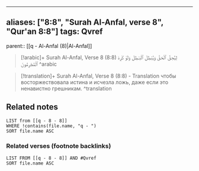 
---
aliases: ["8:8", "Surah Al-Anfal, verse 8", "Qur'an 8:8"]
tags: Qvref
---

parent:: [[q - Al-Anfal (8)|Al-Anfal]]

> [!arabic]+ Surah Al-Anfal, Verse 8 (8:8)
> <span class="quran-arabic">لِيُحِقَّ ٱلْحَقَّ وَيُبْطِلَ ٱلْبَـٰطِلَ وَلَوْ كَرِهَ ٱلْمُجْرِمُونَ</span>
^arabic

> [!translation]+ Surah Al-Anfal, Verse 8 (8:8) - Translation
> чтобы восторжествовала истина и исчезла ложь, даже если это ненавистно грешникам.
^translation



## Related notes
```dataview
LIST from [[q - 8 - 8]]
WHERE !contains(file.name, "q - ")
SORT file.name ASC
```

### Related verses (footnote backlinks)
```dataview
LIST FROM [[q - 8 - 8]] AND #Qvref
SORT file.name ASC
```

